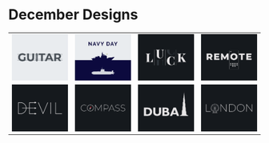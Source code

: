 # December Designs
<table border="0">
  <tr>
    <td><img src="png/2.12.2020.png"></td>
    <td><img src="png/4.12.2020.png"></td>
    <td><img src="png/6.12.2020.png"></td>
    <td><img src="png/8.12.2020.png"></td>
  </tr>
  <tr>
    <td><img src="png/10.12.2020.png"></td>
    <td><img src="png/12.12.2020.png"></td>
    <td><img src="png/14.12.2020.png"></td>
    <td><img src="png/16.12.2020.png"></td>
  </tr>
</table>
